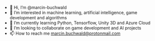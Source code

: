 - 👋 Hi, I’m @marcin-buchwald
- 👀 I’m interested in machine learning, artificial intelligence, game development and algorithms
- 🌱 I’m currently learning Python, Tensorflow, Unity 3D and Azure Cloud
- 💞️ I’m looking to collaborate on game development and AI projects
- 📫 How to reach me marcin.buchwald@protonmail.com

<!---
marcin-buchwald/marcin-buchwald is a ✨ special ✨ repository because its `README.md` (this file) appears on your GitHub profile.
You can click the Preview link to take a look at your changes.
--->
